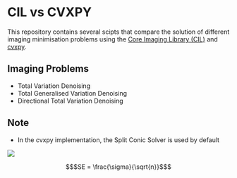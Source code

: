 # CIL vs CVXPY

This repository contains several scipts that compare the solution of different imaging minimisation problems using the [Core Imaging Library (CIL)](https://github.com/TomographicImaging/CIL) and [cvxpy](https://github.com/cvxpy/cvxpy).

## Imaging Problems

- Total Variation Denoising
- Total Generalised Variation Denoising
- Directional Total Variation Denoising

## Note

- In the cvxpy implementation, the Split Conic Solver is used by default

<img src="https://render.githubusercontent.com/render/math?math=e^{i \pi} = -1">

```math
$SE = \frac{\sigma}{\sqrt{n}}$
```



